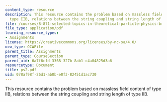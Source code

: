 ```yaml
---
content_type: resource
description: This resource contains the problem based on massless field content of
  type IIB, relations between the string coupling and string length of type IIB.
file: /courses/8-871-selected-topics-in-theoretical-particle-physics-branes-and-gauge-theory-dynamics-fall-2004/078af98f26d1ab0be0f382451d1ac730_ps2.pdf
file_type: application/pdf
learning_resource_types:
- Assignments
license: https://creativecommons.org/licenses/by-nc-sa/4.0/
ocw_type: OCWFile
parent_title: Assignments
parent_type: CourseSection
parent_uid: 6a7f6cfd-3368-327b-8ab1-c4a04825d3a6
resourcetype: Document
title: ps2.pdf
uid: 078af98f-26d1-ab0b-e0f3-82451d1ac730
---
```

This resource contains the problem based on massless field content of type IIB, relations between the string coupling and string length of type IIB.